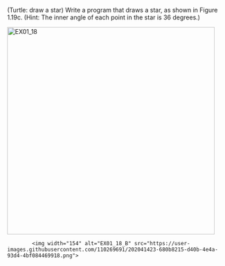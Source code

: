 (Turtle: draw a star) Write a program that draws a star, as shown in Figure 1.19c.
(Hint: The inner angle of each point in the star is 36 degrees.)

<img width="479" alt="EX01_18" src="https://user-images.githubusercontent.com/110269691/202041394-b14c7cb2-9831-40f7-81ff-dbbf9568626c.png">


            <img width="154" alt="EX01_18_B" src="https://user-images.githubusercontent.com/110269691/202041423-680b8215-d40b-4e4a-93d4-4bf084469918.png">
